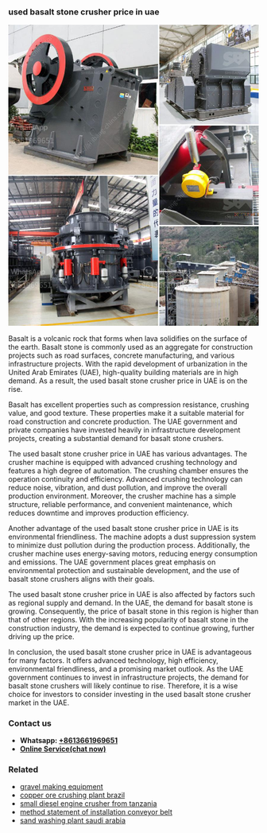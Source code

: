 <h3>used basalt stone crusher price in uae</h3><img src='1702950641.jpg' alt=''><p>Basalt is a volcanic rock that forms when lava solidifies on the surface of the earth. Basalt stone is commonly used as an aggregate for construction projects such as road surfaces, concrete manufacturing, and various infrastructure projects. With the rapid development of urbanization in the United Arab Emirates (UAE), high-quality building materials are in high demand. As a result, the used basalt stone crusher price in UAE is on the rise.</p><p>Basalt has excellent properties such as compression resistance, crushing value, and good texture. These properties make it a suitable material for road construction and concrete production. The UAE government and private companies have invested heavily in infrastructure development projects, creating a substantial demand for basalt stone crushers.</p><p>The used basalt stone crusher price in UAE has various advantages. The crusher machine is equipped with advanced crushing technology and features a high degree of automation. The crushing chamber ensures the operation continuity and efficiency. Advanced crushing technology can reduce noise, vibration, and dust pollution, and improve the overall production environment. Moreover, the crusher machine has a simple structure, reliable performance, and convenient maintenance, which reduces downtime and improves production efficiency.</p><p>Another advantage of the used basalt stone crusher price in UAE is its environmental friendliness. The machine adopts a dust suppression system to minimize dust pollution during the production process. Additionally, the crusher machine uses energy-saving motors, reducing energy consumption and emissions. The UAE government places great emphasis on environmental protection and sustainable development, and the use of basalt stone crushers aligns with their goals.</p><p>The used basalt stone crusher price in UAE is also affected by factors such as regional supply and demand. In the UAE, the demand for basalt stone is growing. Consequently, the price of basalt stone in this region is higher than that of other regions. With the increasing popularity of basalt stone in the construction industry, the demand is expected to continue growing, further driving up the price.</p><p>In conclusion, the used basalt stone crusher price in UAE is advantageous for many factors. It offers advanced technology, high efficiency, environmental friendliness, and a promising market outlook. As the UAE government continues to invest in infrastructure projects, the demand for basalt stone crushers will likely continue to rise. Therefore, it is a wise choice for investors to consider investing in the used basalt stone crusher market in the UAE.</p><h3>Contact us</h3><ul><li><strong>Whatsapp:&nbsp;<a href="https://wa.me/8613661969651">+8613661969651</a></strong></li><li><a href="https://swt.shibang-china.com/?git&amp;zhl&amp;used basalt stone crusher price in uae"><strong>Online Service(chat now)</strong></a></li></ul><h3>Related</h3><ul><li><a href='gravel making equipment.md'>gravel making equipment</a></li><li><a href='copper ore crushing plant brazil.md'>copper ore crushing plant brazil</a></li><li><a href='small diesel engine crusher from tanzania.md'>small diesel engine crusher from tanzania</a></li><li><a href='method statement of installation conveyor belt.md'>method statement of installation conveyor belt</a></li><li><a href='sand washing plant saudi arabia.md'>sand washing plant saudi arabia</a></li></ul>